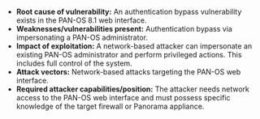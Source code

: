 - **Root cause of vulnerability:** An authentication bypass vulnerability exists in the PAN-OS 8.1 web interface.
- **Weaknesses/vulnerabilities present:** Authentication bypass via impersonating a PAN-OS administrator.
- **Impact of exploitation:** A network-based attacker can impersonate an existing PAN-OS administrator and perform privileged actions. This includes full control of the system.
- **Attack vectors:** Network-based attacks targeting the PAN-OS web interface.
- **Required attacker capabilities/position:** The attacker needs network access to the PAN-OS web interface and must possess specific knowledge of the target firewall or Panorama appliance.